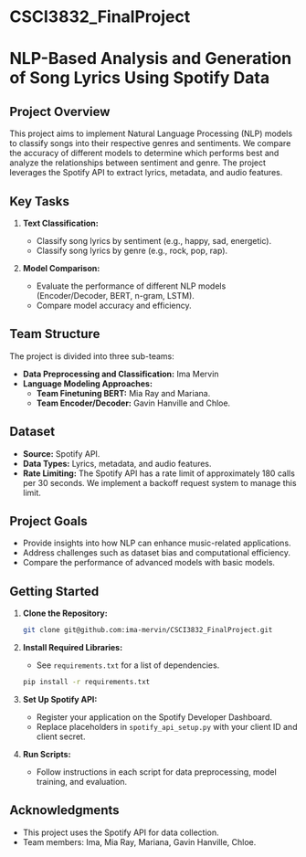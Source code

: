 # CSCI3832_FinalProject

# NLP-Based Analysis and Generation of Song Lyrics Using Spotify Data

## Project Overview

This project aims to implement Natural Language Processing (NLP) models to classify songs into their respective genres and sentiments. We compare the accuracy of different models to determine which performs best and analyze the relationships between sentiment and genre. The project leverages the Spotify API to extract lyrics, metadata, and audio features.

## Key Tasks

1. **Text Classification:**
   - Classify song lyrics by sentiment (e.g., happy, sad, energetic).
   - Classify song lyrics by genre (e.g., rock, pop, rap).

2. **Model Comparison:**
   - Evaluate the performance of different NLP models (Encoder/Decoder, BERT, n-gram, LSTM).
   - Compare model accuracy and efficiency.

## Team Structure

The project is divided into three sub-teams:

- **Data Preprocessing and Classification:** Ima Mervin
- **Language Modeling Approaches:**
  - **Team Finetuning BERT:** Mia Ray and Mariana.
  - **Team Encoder/Decoder:** Gavin Hanville and Chloe.

## Dataset

- **Source:** Spotify API.
- **Data Types:** Lyrics, metadata, and audio features.
- **Rate Limiting:** The Spotify API has a rate limit of approximately 180 calls per 30 seconds. We implement a backoff request system to manage this limit.

## Project Goals

- Provide insights into how NLP can enhance music-related applications.
- Address challenges such as dataset bias and computational efficiency.
- Compare the performance of advanced models with basic models.

## Getting Started

1. **Clone the Repository:**
   ```bash
   git clone git@github.com:ima-mervin/CSCI3832_FinalProject.git
   ```

2. **Install Required Libraries:**
   - See `requirements.txt` for a list of dependencies.
   ```bash
   pip install -r requirements.txt
   ```

3. **Set Up Spotify API:**
   - Register your application on the Spotify Developer Dashboard.
   - Replace placeholders in `spotify_api_setup.py` with your client ID and client secret.

4. **Run Scripts:**
   - Follow instructions in each script for data preprocessing, model training, and evaluation.

## Acknowledgments

- This project uses the Spotify API for data collection.
- Team members: Ima, Mia Ray, Mariana, Gavin Hanville, Chloe.
